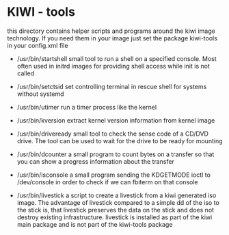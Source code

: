 # KIWI - tools

this directory contains helper scripts and programs around
the kiwi image technology. If you need them in your image
just set the package kiwi-tools in your config.xml file

* /usr/bin/startshell
  small tool to run a shell on a specified console. Most often
  used in initrd images for providing shell access while init
  is not called

* /usr/bin/setctsid
  set controlling terminal in rescue shell for systems without
  systemd

* /usr/bin/utimer
  run a timer process like the kernel

* /usr/bin/kversion
  extract kernel version information from kernel image

* /usr/bin/driveready
  small tool to check the sense code of a CD/DVD drive. The tool
  can be used to wait for the drive to be ready for mounting

* /usr/bin/dcounter
  a small program to count bytes on a transfer so that you
  can show a progress information about the transfer

* /usr/bin/isconsole
  a small program sending the KDGETMODE ioctl to /dev/console
  in order to check if we can fbiterm on that console

* /usr/bin/livestick
  a script to create a livestick from a kiwi generated iso image.
  The advantage of livestick compared to a simple dd of the iso
  to the stick is, that livestick preserves the data on the stick
  and does not destroy existing infrastructure. livestick is installed
  as part of the kiwi main package and is not part of the
  kiwi-tools package
